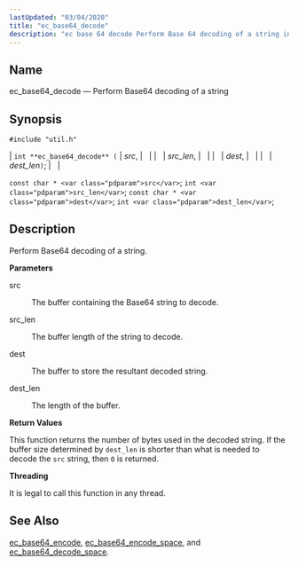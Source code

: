 ```yaml
---
lastUpdated: "03/04/2020"
title: "ec_base64_decode"
description: "ec base 64 decode Perform Base 64 decoding of a string int ec base 64 decode src src len dest dest len const char src int src len const char dest int dest len Perform Base 64 decoding of a string src The buffer containing the Base 64 string to..."
---
```


<a name="apis.ec_base64_decode"></a> 
## Name

ec_base64_decode — Perform Base64 decoding of a string

## Synopsis

`#include "util.h"`

| `int **ec_base64_decode** (` | <var class="pdparam">src</var>, |   |
|   | <var class="pdparam">src_len</var>, |   |
|   | <var class="pdparam">dest</var>, |   |
|   | <var class="pdparam">dest_len</var>`)`; |   |

`const char * <var class="pdparam">src</var>`;
`int <var class="pdparam">src_len</var>`;
`const char * <var class="pdparam">dest</var>`;
`int <var class="pdparam">dest_len</var>`;<a name="idp47423024"></a> 
## Description

Perform Base64 decoding of a string.

**<a name="idp47424240"></a> Parameters**

<dl class="variablelist">

<dt>src</dt>

<dd>

The buffer containing the Base64 string to decode.

</dd>

<dt>src_len</dt>

<dd>

The buffer length of the string to decode.

</dd>

<dt>dest</dt>

<dd>

The buffer to store the resultant decoded string.

</dd>

<dt>dest_len</dt>

<dd>

The length of the buffer.

</dd>

</dl>

**<a name="idp47432560"></a> Return Values**

This function returns the number of bytes used in the decoded string. If the buffer size determined by `dest_len` is shorter than what is needed to decode the `src` string, then `0` is returned.

**<a name="idp47434944"></a> Threading**

It is legal to call this function in any thread.

<a name="idp47436048"></a> 
## See Also

[ec_base64_encode](/momentum/3/3-api/apis-ec-base-64-encode), [ec_base64_encode_space](/momentum/3/3-api/apis-ec-base-64-encode-space), and [ec_base64_decode_space](/momentum/3/3-api/apis-ec-base-64-decode-space).